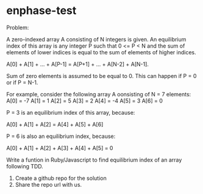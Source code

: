 # enphase-test

Problem:

A zero-indexed array A consisting of N integers is given. An equilibrium index of this array is any integer P such that 
0 <= P < N and the sum of elements of lower indices is equal to the sum of elements of higher indices.

  A[0] + A[1] + ... + A[P-1] = A[P+1] + ... + A[N-2] + A[N-1].
  
Sum of zero elements is assumed to be equal to 0. This can happen if P = 0 or if P = N-1.

For example, consider the following array A oonsisting of N = 7 elements:
  A[0] = -7 
  A[1] = 1 
  A[2] = 5
  A[3] = 2 
  A[4] = -4 
  A[5] = 3
  A[6] = 0
  
P = 3 is an equilibrium index of this array, because:

  A[0] + A[1] + A[2] = A[4] + A[5] + A[6]
  
P = 6 is also an equilibrium index, because:

  A[0] + A[1] + A[2] + A[3] + A[4] + A[5] = 0

Write a funtion in Ruby/Javascript to find equilibrium index of an array following TDD.
1. Create a github repo for the solution
2. Share the repo url with us.

  
